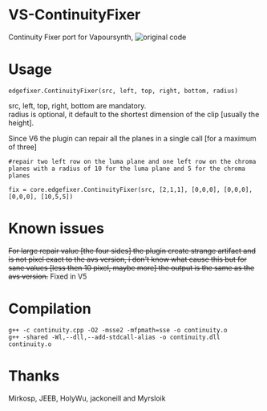 # VS-ContinuityFixer
Continuity Fixer port for Vapoursynth, ![original code](https://github.com/sekrit-twc/EdgeFixer/tree/master/EdgeFixer)  

# Usage

	edgefixer.ContinuityFixer(src, left, top, right, bottom, radius)

src, left, top, right, bottom are mandatory.  
radius is optional, it default to the shortest dimension of the clip [usually the height].  


Since V6 the plugin can repair all the planes in a single call [for a maximum of three]

	#repair two left row on the luma plane and one left row on the chroma planes with a radius of 10 for the luma plane and 5 for the chroma planes
	
	fix = core.edgefixer.ContinuityFixer(src, [2,1,1], [0,0,0], [0,0,0], [0,0,0], [10,5,5])

# Known issues
<del>For large repair value [the four sides] the plugin create strange artifact and is not pixel exact to the avs version, i don't know what cause this but for sane values [less then 10 pixel, maybe more] the output is the same as the avs version.</del> Fixed in V5

# Compilation

	g++ -c continuity.cpp -O2 -msse2 -mfpmath=sse -o continuity.o
	g++ -shared -Wl,--dll,--add-stdcall-alias -o continuity.dll continuity.o

# Thanks
Mirkosp, JEEB, HolyWu, jackoneill and Myrsloik